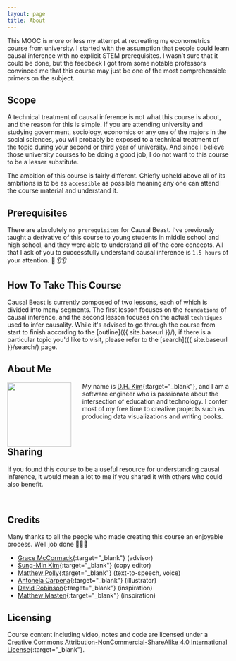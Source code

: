 ```yaml
---
layout: page
title: About
---
```


This MOOC is more or less my attempt at recreating my econometrics course from university. I started with the assumption that people could learn causal inference with no explicit STEM prerequisites. I wasn’t sure that it could be done, but the feedback I got from some notable professors convinced me that this course may just be one of the most comprehensible primers on the subject.

Scope
----------

A technical treatment of causal inference is not what this course is about, and the reason for this is simple. If you are attending university and studying government, sociology, economics or any one of the majors in the social sciences, you will probably be exposed to a technical treatment of the topic during your second or third year of university. And since I believe those university courses to be doing a good job, I do not want to this course to be a lesser substitute. 

The ambition of this course is fairly different. Chiefly upheld above all of its ambitions is to be as `accessible` as possible meaning any one can attend the course material and understand it.

Prerequisites
----------

There are absolutely `no prerequisites` for Causal Beast. I’ve previously taught a derivative of this course to young students in middle school and high school, and they were able to understand all of the core concepts. All that I ask of you to successfully understand causal inference is `1.5 hours` of your attention. :eyes: :ear::ear:

How To Take This Course
----------

Causal Beast is currently composed of two lessons, each of which is divided into many segments. The first lesson focuses on the `foundations` of causal inference, and the second lesson focuses on the actual `techniques` used to infer causality. While it's advised to go through the course from start to finish according to the [outline]({{ site.baseurl }}/), if there is a particular topic you'd like to visit, please refer to the [search]({{ site.baseurl }}/search/) page. 

About Me
----------

<img align="left" style="height:145px;margin-right:25px" src="{{ site.baseurl }}/public/profile.png">

My name is [D.H. Kim](https://twitter.com/dhexonian){:target="_blank"}, and I am a software engineer who is passionate about the intersection of education and technology. I confer most of my free time to creative projects such as producing data visualizations and writing books.

<br/>

Sharing
----------

If you found this course to be a useful resource for understanding causal inference, it would mean a lot to me if you shared it with others who could also benefit. 
<div class="sharethis-inline-share-buttons"></div><br/>

Credits 
----------

Many thanks to all the people who made creating this course an enjoyable process. Well job done :clap::clap::clap: 

- [Grace McCormack](https://www.linkedin.com/in/grace-mccormack-4501617a/){:target="_blank"} (advisor)
- [Sung-Min Kim](https://www.linkedin.com/in/sung-min-kim-461603162/){:target="_blank"} (copy editor)
- [Matthew Polly](https://docs.aws.amazon.com/polly/latest/dg/API_Voice.html
){:target="_blank"} (text-to-speech, voice)
- [Antonela Carpena](https://www.behance.net/antis
){:target="_blank"} (illustrator)
- [David Robinson](http://varianceexplained.org/about/
){:target="_blank"} (inspiration)
- [Matthew Masten](https://twitter.com/mattmasten?lang=en){:target="_blank"} (inspiration) 

Licensing
----------

Course content including video, notes and code are licensed under a [Creative Commons Attribution-NonCommercial-ShareAlike 4.0 International License](http://creativecommons.org/licenses/by-nc-sa/4.0/){:target="_blank"}. 
